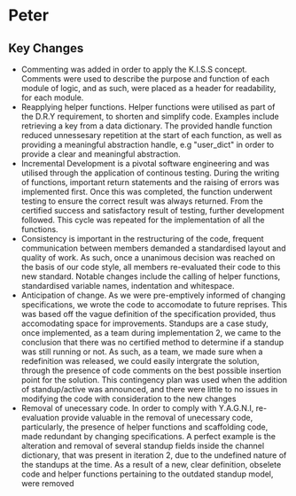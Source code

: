 # Peter
## Key Changes
- Commenting was added in order to apply the K.I.S.S concept. Comments were used to describe the purpose and function of each
module of logic, and as such, were placed as a header for readability, for each module.
- Reapplying helper functions. Helper functions were utilised as part of the D.R.Y requirement, to shorten and simplify code. Examples include
retrieving a key from a data dictionary. The provided handle function reduced unnessesary repetition at the start of each function, as well as 
providing a meaningful abstraction handle, e.g "user_dict" in order to provide a clear and meaningful abstraction.
- Incremental Development is a pivotal software engineering and was utilised through the application of continous testing. During the writing of
functions, important return statements and the raising of errors was implemented first. Once this was completed, the function underwent testing to ensure
the correct result was always returned. From the certified success and satisfactory result of testing, further development followed. This cycle was repeated
for the implementation of all the functions.
- Consistency is important in the restructuring of the code, frequent communication between members demanded a standardised layout and quality of work. As such,
once a unanimous decision was reached on the basis of our code style, all members re-evaluated their code to this new standard. Notable changes include the calling of
helper functions, standardised variable names, indentation and whitespace.
- Anticipation of change. As we were pre-emptively informed of changing specifications, we wrote the code to accomodate to future reprises. This was based off the vague definition of the specification provided, thus accomodating space for improvements. Standups are a case study, once implemented, as a team during implementation 2, we came to the conclusion that there was no certified method to determine if a standup was still running or not. As such, as a team, we made sure when a redefinition was released, we could easily intergrate the solution, through the presence of code comments on the best possible insertion point for the solution. This contingency plan was used when the addition of standup/active was announced, and there were little to no issues in modifying the code with consideration to the new changes
- Removal of unecessary code. In order to comply with Y.A.G.N.I, re-evaluation provide valuable in the removal of unecessary code, particularly, the presence of helper functions and scaffolding code, made redundant by changing specifications. A perfect example is the alteration and removal of several standup fields inside the channel dictionary, that was present in iteration 2, due to the undefined nature of the standups at the time. As a result of a new, clear definition, obselete code and helper functions pertaining to the outdated standup model, were removed